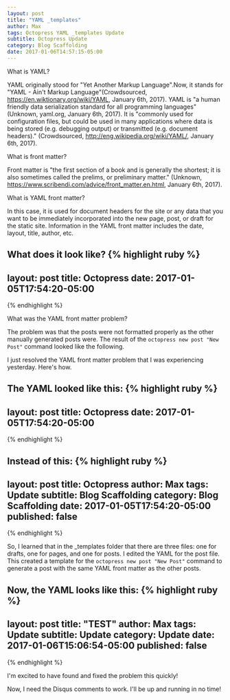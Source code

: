 ```yaml
---
layout: post
title: "YAML _templates"
author: Max
tags: Octopress YAML _templates Update
subtitle: Octopress Update
category: Blog Scaffolding
date: 2017-01-06T14:57:15-05:00
---
```


What is YAML? 

YAML originally stood for "Yet Another Markup Language".Now, it stands for "YAML - Ain't Markup Language"(Crowdsourced, https://en.wiktionary.org/wiki/YAML, January 6th, 2017). YAML is "a human friendly data serialization
  standard for all programming languages"(Unknown, yaml.org, January 6th, 2017). It is "commonly used for configuration files, but could be used in many applications where data is being stored (e.g. debugging output) or transmitted (e.g. document headers)." (Crowdsourced, http://eng.wikipedia.org/wiki/YAML/, January 6th, 2017).

  What is front matter? 

  Front matter is "the first section of a book and is generally the shortest; it is also sometimes called the prelims, or preliminary matter." (Unknown, https://www.scribendi.com/advice/front_matter.en.html, January 6th, 2017).

  What is YAML front matter?

  In this case, it is used for document headers for the site or any data that you want to be immediately incorporated into the new page, post, or draft for the static site. Information in the YAML front matter includes the date, layout, title, author, etc. 

  What does it look like? 
  {% highlight ruby %}
---
layout:     post
title:      Octopress
date: 2017-01-05T17:54:20-05:00
---
  {% endhighlight %} 

What was the YAML front matter problem?

 The problem was that the posts were not formatted properly as the other manually generated posts were. The result of the ```octopress new post "New Post"``` command looked like the following.

 I just resolved the YAML front matter problem that I was experiencing yesterday. Here's how. 

The YAML looked like this:
{% highlight ruby %}
---
layout:     post
title:      Octopress
date: 2017-01-05T17:54:20-05:00
---
{% endhighlight %}

Instead of this: 
{% highlight ruby %}
---
layout:     post
title:      Octopress
author:     Max
tags: 		Update
subtitle:   Blog Scaffolding
category:   Blog Scaffolding
date: 2017-01-05T17:54:20-05:00
published: false
---
{% endhighlight %}

So, I learned that in the _templates folder that there are three files: one for drafts, one for pages, and one for posts. I edited the YAML for the post file. This created a template for the ```octopress new post "New Post"``` command to generate a post with the same YAML front matter as the other posts. 

Now, the YAML looks like this: 
{% highlight ruby %}
---
layout: post
title: "TEST"
author: Max
tags: Update
subtitle: Update
category: Update
date: 2017-01-06T15:06:54-05:00
published: false
---
{% endhighlight %}

I'm excited to have found and fixed the problem this quickly! 

Now, I need the Disqus comments to work. I'll be up and running in no time! 